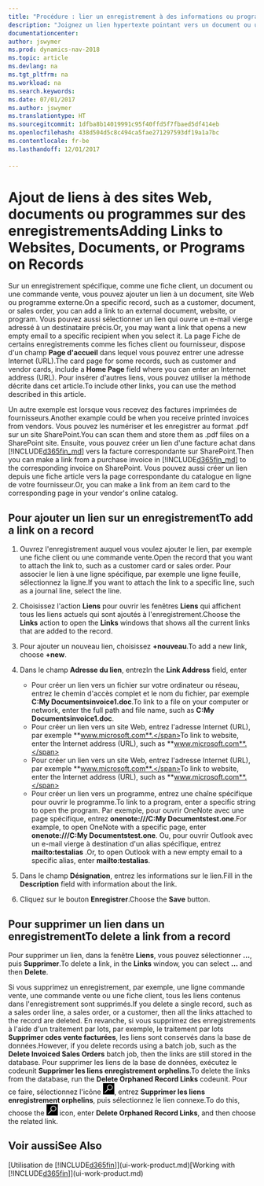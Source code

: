 ```yaml
---
title: "Procédure : lier un enregistrement à des informations ou programmes externes"
description: "Joignez un lien hypertexte pointant vers un document ou un site Web à un enregistrement spécifique, tel qu'une fiche client ou un document."
documentationcenter: 
author: jswymer
ms.prod: dynamics-nav-2018
ms.topic: article
ms.devlang: na
ms.tgt_pltfrm: na
ms.workload: na
ms.search.keywords: 
ms.date: 07/01/2017
ms.author: jswymer
ms.translationtype: HT
ms.sourcegitcommit: 1dfba8b14019991c95f40ffd5f7fbaed5df414eb
ms.openlocfilehash: 438d504d5c8c494ca5fae271297593df19a1a7bc
ms.contentlocale: fr-be
ms.lasthandoff: 12/01/2017

---
```

# <a name="adding-links-to-websites-documents-or-programs-on-records"></a><span data-ttu-id="215dd-103">Ajout de liens à des sites Web, documents ou programmes sur des enregistrements</span><span class="sxs-lookup"><span data-stu-id="215dd-103">Adding Links to Websites, Documents, or Programs on Records</span></span>
<span data-ttu-id="215dd-104">Sur un enregistrement spécifique, comme une fiche client, un document ou une commande vente, vous pouvez ajouter un lien à un document, site Web ou programme externe.</span><span class="sxs-lookup"><span data-stu-id="215dd-104">On a specific record, such as a customer, document, or sales order, you can add a link to an external document, website, or program.</span></span> <span data-ttu-id="215dd-105">Vous pouvez aussi sélectionner un lien qui ouvre un e-mail vierge adressé à un destinataire précis.</span><span class="sxs-lookup"><span data-stu-id="215dd-105">Or, you may want a link that opens a new empty email to a specific recipient when you select it.</span></span> <span data-ttu-id="215dd-106">La page Fiche de certains enregistrements comme les fiches client ou fournisseur, dispose d'un champ **Page d'accueil** dans lequel vous pouvez entrer une adresse Internet (URL).</span><span class="sxs-lookup"><span data-stu-id="215dd-106">The card page for some records, such as customer and vendor cards, include a **Home Page** field where you can enter an Internet address (URL).</span></span> <span data-ttu-id="215dd-107">Pour insérer d'autres liens, vous pouvez utiliser la méthode décrite dans cet article.</span><span class="sxs-lookup"><span data-stu-id="215dd-107">To include other links, you can use the method described in this article.</span></span>

<span data-ttu-id="215dd-108">Un autre exemple est lorsque vous recevez des factures imprimées de fournisseurs.</span><span class="sxs-lookup"><span data-stu-id="215dd-108">Another example could be when you receive printed invoices from vendors.</span></span> <span data-ttu-id="215dd-109">Vous pouvez les numériser et les enregistrer au format .pdf sur un site SharePoint.</span><span class="sxs-lookup"><span data-stu-id="215dd-109">You can scan them and store them as .pdf files on a SharePoint site.</span></span> <span data-ttu-id="215dd-110">Ensuite, vous pouvez créer un lien d'une facture achat dans [!INCLUDE[d365fin_md](includes/d365fin_md.md)] vers la facture correspondante sur SharePoint.</span><span class="sxs-lookup"><span data-stu-id="215dd-110">Then you can make a link from a purchase invoice in [!INCLUDE[d365fin_md](includes/d365fin_md.md)] to the corresponding invoice on  SharePoint.</span></span> <span data-ttu-id="215dd-111">Vous pouvez aussi créer un lien depuis une fiche article vers la page correspondante du catalogue en ligne de votre fournisseur.</span><span class="sxs-lookup"><span data-stu-id="215dd-111">Or, you can make a link from an item card to the corresponding page in your vendor's online catalog.</span></span>
  
## <a name="to-add-a-link-on-a-record"></a><span data-ttu-id="215dd-112">Pour ajouter un lien sur un enregistrement</span><span class="sxs-lookup"><span data-stu-id="215dd-112">To add a link on a record</span></span>   
  
1.  <span data-ttu-id="215dd-113">Ouvrez l'enregistrement auquel vous voulez ajouter le lien, par exemple une fiche client ou une commande vente.</span><span class="sxs-lookup"><span data-stu-id="215dd-113">Open the record that you want to attach the link to, such as a customer card or sales order.</span></span> <span data-ttu-id="215dd-114">Pour associer le lien à une ligne spécifique, par exemple une ligne feuille, sélectionnez la ligne.</span><span class="sxs-lookup"><span data-stu-id="215dd-114">If you want to attach the link to a specific line, such as a journal line, select the line.</span></span>  
  
2.  <span data-ttu-id="215dd-115">Choisissez l'action **Liens** pour ouvrir les fenêtres **Liens** qui affichent tous les liens actuels qui sont ajoutés à l'enregistrement.</span><span class="sxs-lookup"><span data-stu-id="215dd-115">Choose the **Links** action to open the **Links** windows that shows all the current links that are added to the record.</span></span>

3. <span data-ttu-id="215dd-116">Pour ajouter un nouveau lien, choisissez **+nouveau**.</span><span class="sxs-lookup"><span data-stu-id="215dd-116">To add a new link, choose **+new**.</span></span> 
  
4.  <span data-ttu-id="215dd-117">Dans le champ **Adresse du lien**, entrez</span><span class="sxs-lookup"><span data-stu-id="215dd-117">In the **Link Address** field, enter</span></span>

    -   <span data-ttu-id="215dd-118">Pour créer un lien vers un fichier sur votre ordinateur ou réseau, entrez le chemin d'accès complet et le nom du fichier, par exemple **C:My Documentsinvoice1.doc**.</span><span class="sxs-lookup"><span data-stu-id="215dd-118">To link to a file on your computer or network, enter the full path and file name, such as  **C:My Documentsinvoice1.doc**.</span></span>
    -   <span data-ttu-id="215dd-119">Pour créer un lien vers un site Web, entrez l'adresse Internet (URL), par exemple **www.microsoft.com**.</span><span class="sxs-lookup"><span data-stu-id="215dd-119">To link to website, enter the Internet address (URL), such as **www.microsoft.com**.</span></span> 
    -   <span data-ttu-id="215dd-120">Pour créer un lien vers un site Web, entrez l'adresse Internet (URL), par exemple **www.microsoft.com**.</span><span class="sxs-lookup"><span data-stu-id="215dd-120">To link to website, enter the Internet address (URL), such as **www.microsoft.com**.</span></span> 
    -   <span data-ttu-id="215dd-121">Pour créer un lien vers un programme, entrez une chaîne spécifique pour ouvrir le programme.</span><span class="sxs-lookup"><span data-stu-id="215dd-121">To link to a program, enter a specific string to open the program.</span></span> <span data-ttu-id="215dd-122">Par exemple, pour ouvrir OneNote avec une page spécifique, entrez **onenote:///C:My Documentstest.one**.</span><span class="sxs-lookup"><span data-stu-id="215dd-122">For example, to open OneNote with a specific page, enter **onenote:///C:My Documentstest.one**.</span></span> <span data-ttu-id="215dd-123">Ou, pour ouvrir Outlook avec un e-mail vierge à destination d'un alias spécifique, entrez **mailto:testalias** .</span><span class="sxs-lookup"><span data-stu-id="215dd-123">Or, to open Outlook with a new empty email to a specific alias, enter **mailto:testalias**.</span></span>  
  
5.  <span data-ttu-id="215dd-124">Dans le champ **Désignation**, entrez les informations sur le lien.</span><span class="sxs-lookup"><span data-stu-id="215dd-124">Fill in the **Description** field with information about the link.</span></span>  
  
6.  <span data-ttu-id="215dd-125">Cliquez sur le bouton **Enregistrer**.</span><span class="sxs-lookup"><span data-stu-id="215dd-125">Choose the **Save** button.</span></span>  
  
## <a name="to-delete-a-link-from-a-record"></a><span data-ttu-id="215dd-126">Pour supprimer un lien dans un enregistrement</span><span class="sxs-lookup"><span data-stu-id="215dd-126">To delete a link from a record</span></span>  
  
<span data-ttu-id="215dd-127">Pour supprimer un lien, dans la fenêtre **Liens**, vous pouvez sélectionner **…**, puis **Supprimer**.</span><span class="sxs-lookup"><span data-stu-id="215dd-127">To delete a link, in the **Links** window, you can select **...** and then **Delete**.</span></span>

<span data-ttu-id="215dd-128">Si vous supprimez un enregistrement, par exemple, une ligne commande vente, une commande vente ou une fiche client, tous les liens contenus dans l'enregistrement sont supprimés.</span><span class="sxs-lookup"><span data-stu-id="215dd-128">If you delete a single record, such as a sales order line, a sales order, or a customer, then all the links attached to the record are deleted.</span></span> <span data-ttu-id="215dd-129">En revanche, si vous supprimez des enregistrements à l'aide d'un traitement par lots, par exemple, le traitement par lots **Supprimer cdes vente facturées**, les liens sont conservés dans la base de données.</span><span class="sxs-lookup"><span data-stu-id="215dd-129">However, if you delete records using a batch job, such as the **Delete Invoiced Sales Orders** batch job, then the links are still stored in the database.</span></span> <span data-ttu-id="215dd-130">Pour supprimer les liens de la base de données, exécutez le codeunit **Supprimer les liens enregistrement orphelins**.</span><span class="sxs-lookup"><span data-stu-id="215dd-130">To delete the links from the database, run the **Delete Orphaned Record Links** codeunit.</span></span> <span data-ttu-id="215dd-131">Pour ce faire, sélectionnez l'icône ![Page ou état pour la recherche](media/ui-search/search_small.png "Page ou état pour la recherche"), entrez **Supprimer les liens enregistrement orphelins**, puis sélectionnez le lien connexe.</span><span class="sxs-lookup"><span data-stu-id="215dd-131">To do this, choose the ![Search for Page or Report](media/ui-search/search_small.png "Search for Page or Report icon") icon, enter **Delete Orphaned Record Links**, and then choose the related link.</span></span>   
  
<!-- ### To run delete orphaned record links  
  
1.  Choose the ![Search for Page or Report](media/ui-search/search_small.png "Search for Page or Report icon") icon, enter **Data Deletion**, and then choose the related link.  
  
2.  On the **Data Deletion** page, choose **Tasks**, and then choose **Delete Orphaned Record Links**.  -->
  
## <a name="see-also"></a><span data-ttu-id="215dd-132">Voir aussi</span><span class="sxs-lookup"><span data-stu-id="215dd-132">See Also</span></span>  
<span data-ttu-id="215dd-133">[Utilisation de [!INCLUDE[d365fin](includes/d365fin_md.md)]](ui-work-product.md)</span><span class="sxs-lookup"><span data-stu-id="215dd-133">[Working with [!INCLUDE[d365fin](includes/d365fin_md.md)]](ui-work-product.md)</span></span>  

